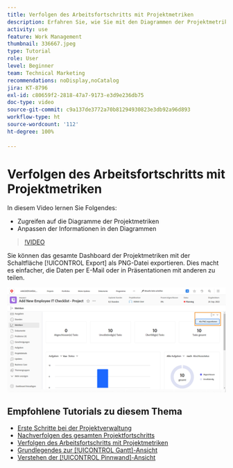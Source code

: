 ```yaml
---
title: Verfolgen des Arbeitsfortschritts mit Projektmetriken
description: Erfahren Sie, wie Sie mit den Diagrammen der Projektmetriken den Fortschritt der Projektarbeit in [!DNL  Workfront]verfolgen können.
activity: use
feature: Work Management
thumbnail: 336667.jpeg
type: Tutorial
role: User
level: Beginner
team: Technical Marketing
recommendations: noDisplay,noCatalog
jira: KT-8796
exl-id: c80659f2-2818-47a7-9173-e3d9e236db75
doc-type: video
source-git-commit: c9a137de3772a70b81294930823e3db92a96d893
workflow-type: ht
source-wordcount: '112'
ht-degree: 100%

---
```


# Verfolgen des Arbeitsfortschritts mit Projektmetriken

In diesem Video lernen Sie Folgendes:

* Zugreifen auf die Diagramme der Projektmetriken
* Anpassen der Informationen in den Diagrammen

>[!VIDEO](https://video.tv.adobe.com/v/336667/?quality=12&learn=on)

Sie können das gesamte Dashboard der Projektmetriken mit der Schaltfläche [!UICONTROL Export] als PNG-Datei exportieren. Dies macht es einfacher, die Daten per E-Mail oder in Präsentationen mit anderen zu teilen.

![Die Seite mit den exportierten Projektmetriken](assets/planner-fund-metrics-export.png)

## Empfohlene Tutorials zu diesem Thema

* [Erste Schritte bei der Projektverwaltung](https://experienceleague.adobe.com/de/docs/workfront-learn/tutorials-workfront/manage-work/projects/getting-started-manage-a-project.md)
* [Nachverfolgen des gesamten Projektfortschritts](https://experienceleague.adobe.com/de/docs/workfront-learn/tutorials-workfront/manage-work/projects/track-overall-project-progress.md)
* [Verfolgen des Arbeitsfortschritts mit Projektmetriken](https://experienceleague.adobe.com/de/docs/workfront-learn/tutorials-workfront/manage-work/projects/track-work-progress-with-project-metrics.md)
* [Grundlegendes zur [!UICONTROL Gantt]-Ansicht](https://experienceleague.adobe.com/de/docs/workfront-learn/tutorials-workfront/manage-work/projects/understand-the-gantt-view.md)
* [Verstehen der [!UICONTROL Pinnwand]-Ansicht](https://experienceleague.adobe.com/de/docs/workfront-learn/tutorials-workfront/manage-work/projects/understand-the-board-view.md)

